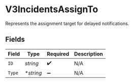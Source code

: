 # V3IncidentsAssignTo

Represents the assignment target for delayed notifications.


## Fields

| Field              | Type               | Required           | Description        |
| ------------------ | ------------------ | ------------------ | ------------------ |
| `ID`               | *string*           | :heavy_check_mark: | N/A                |
| `Type`             | **string*          | :heavy_minus_sign: | N/A                |